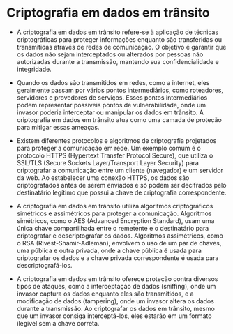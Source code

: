 # Criptografia em dados em trânsito

* A criptografia em dados em trânsito refere-se à aplicação de técnicas criptográficas para proteger informações enquanto são transferidas ou transmitidas através de redes de comunicação. O objetivo é garantir que os dados não sejam interceptados ou alterados por pessoas não autorizadas durante a transmissão, mantendo sua confidencialidade e integridade.

* Quando os dados são transmitidos em redes, como a internet, eles geralmente passam por vários pontos intermediários, como roteadores, servidores e provedores de serviços. Esses pontos intermediários podem representar possíveis pontos de vulnerabilidade, onde um invasor poderia interceptar ou manipular os dados em trânsito. A criptografia em dados em trânsito atua como uma camada de proteção para mitigar essas ameaças.

* Existem diferentes protocolos e algoritmos de criptografia projetados para proteger a comunicação em rede. Um exemplo comum é o protocolo HTTPS (Hypertext Transfer Protocol Secure), que utiliza o SSL/TLS (Secure Sockets Layer/Transport Layer Security) para criptografar a comunicação entre um cliente (navegador) e um servidor da web. Ao estabelecer uma conexão HTTPS, os dados são criptografados antes de serem enviados e só podem ser decifrados pelo destinatário legítimo que possui a chave de criptografia correspondente.

* A criptografia em dados em trânsito utiliza algoritmos criptográficos simétricos e assimétricos para proteger a comunicação. Algoritmos simétricos, como o AES (Advanced Encryption Standard), usam uma única chave compartilhada entre o remetente e o destinatário para criptografar e descriptografar os dados. Algoritmos assimétricos, como o RSA (Rivest-Shamir-Adleman), envolvem o uso de um par de chaves, uma pública e outra privada, onde a chave pública é usada para criptografar os dados e a chave privada correspondente é usada para descriptografá-los.

* A criptografia em dados em trânsito oferece proteção contra diversos tipos de ataques, como a interceptação de dados (sniffing), onde um invasor captura os dados enquanto eles são transmitidos, e a modificação de dados (tampering), onde um invasor altera os dados durante a transmissão. Ao criptografar os dados em trânsito, mesmo que um invasor consiga interceptá-los, eles estarão em um formato ilegível sem a chave correta.